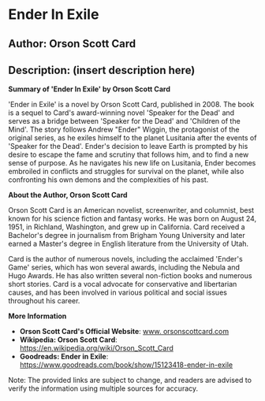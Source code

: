 # Ender In Exile
## Author: Orson Scott Card
## Description: (insert description here)
**Summary of 'Ender In Exile' by Orson Scott Card**

'Ender in Exile' is a novel by Orson Scott Card, published in 2008. The book is a sequel to Card's award-winning novel 'Speaker for the Dead' and serves as a bridge between 'Speaker for the Dead' and 'Children of the Mind'. The story follows Andrew "Ender" Wiggin, the protagonist of the original series, as he exiles himself to the planet Lusitania after the events of 'Speaker for the Dead'. Ender's decision to leave Earth is prompted by his desire to escape the fame and scrutiny that follows him, and to find a new sense of purpose. As he navigates his new life on Lusitania, Ender becomes embroiled in conflicts and struggles for survival on the planet, while also confronting his own demons and the complexities of his past.

**About the Author, Orson Scott Card**

Orson Scott Card is an American novelist, screenwriter, and columnist, best known for his science fiction and fantasy works. He was born on August 24, 1951, in Richland, Washington, and grew up in California. Card received a Bachelor's degree in journalism from Brigham Young University and later earned a Master's degree in English literature from the University of Utah.

Card is the author of numerous novels, including the acclaimed 'Ender's Game' series, which has won several awards, including the Nebula and Hugo Awards. He has also written several non-fiction books and numerous short stories. Card is a vocal advocate for conservative and libertarian causes, and has been involved in various political and social issues throughout his career.

**More Information**

* **Orson Scott Card's Official Website**: [www. orsonscottcard.com](http://www.orsonscottcard.com)
* **Wikipedia: Orson Scott Card**: <https://en.wikipedia.org/wiki/Orson_Scott_Card>
* **Goodreads: Ender in Exile**: <https://www.goodreads.com/book/show/15123418-ender-in-exile>

Note: The provided links are subject to change, and readers are advised to verify the information using multiple sources for accuracy.